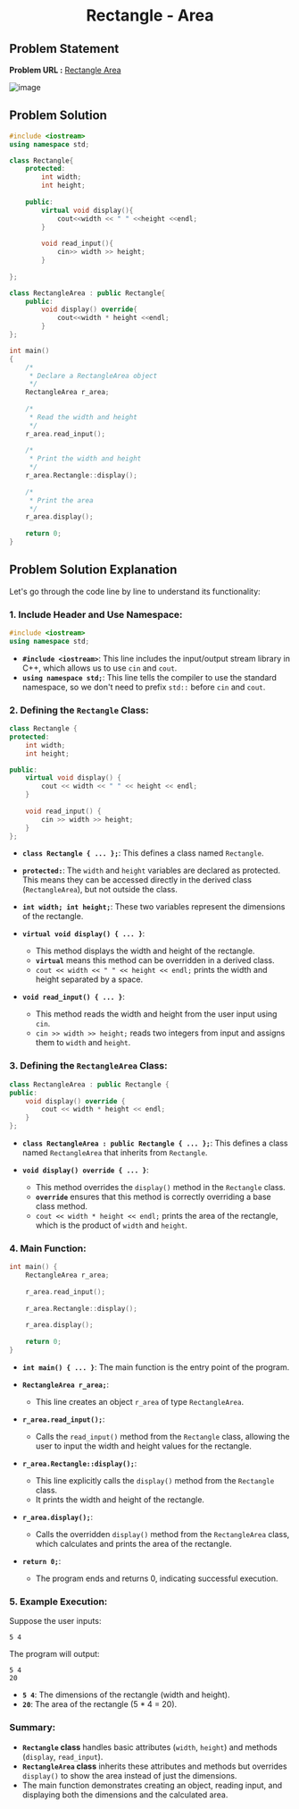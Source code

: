 <h1 align='center'>Rectangle - Area</h1>

## Problem Statement

**Problem URL :** [Rectangle Area](https://www.hackerrank.com/challenges/rectangle-area/problem?isFullScreen=true)

![image](https://github.com/user-attachments/assets/5f632b9b-ea43-490a-b6e0-27c54978c3a3)


## Problem Solution
```cpp
#include <iostream>
using namespace std;

class Rectangle{
    protected:
        int width;
        int height;
    
    public:
        virtual void display(){
            cout<<width << " " <<height <<endl;
        }
        
        void read_input(){
            cin>> width >> height;
        }
    
};

class RectangleArea : public Rectangle{
    public:
        void display() override{
            cout<<width * height <<endl;
        }
};

int main()
{
    /*
     * Declare a RectangleArea object
     */
    RectangleArea r_area;
    
    /*
     * Read the width and height
     */
    r_area.read_input();
    
    /*
     * Print the width and height
     */
    r_area.Rectangle::display();
    
    /*
     * Print the area
     */
    r_area.display();
    
    return 0;
}
```

## Problem Solution Explanation
Let's go through the code line by line to understand its functionality:

### 1. **Include Header and Use Namespace:**
```cpp
#include <iostream>
using namespace std;
```
- **`#include <iostream>`**: This line includes the input/output stream library in C++, which allows us to use `cin` and `cout`.
- **`using namespace std;`**: This line tells the compiler to use the standard namespace, so we don't need to prefix `std::` before `cin` and `cout`.

### 2. **Defining the `Rectangle` Class:**
```cpp
class Rectangle {
protected:
    int width;
    int height;

public:
    virtual void display() {
        cout << width << " " << height << endl;
    }
    
    void read_input() {
        cin >> width >> height;
    }
};
```
- **`class Rectangle { ... };`**: This defines a class named `Rectangle`.
- **`protected:`**: The `width` and `height` variables are declared as protected. This means they can be accessed directly in the derived class (`RectangleArea`), but not outside the class.
- **`int width; int height;`**: These two variables represent the dimensions of the rectangle.
  
- **`virtual void display() { ... }`**: 
  - This method displays the width and height of the rectangle. 
  - **`virtual`** means this method can be overridden in a derived class.
  - `cout << width << " " << height << endl;` prints the width and height separated by a space.

- **`void read_input() { ... }`**: 
  - This method reads the width and height from the user input using `cin`.
  - `cin >> width >> height;` reads two integers from input and assigns them to `width` and `height`.

### 3. **Defining the `RectangleArea` Class:**
```cpp
class RectangleArea : public Rectangle {
public:
    void display() override {
        cout << width * height << endl;
    }
};
```
- **`class RectangleArea : public Rectangle { ... };`**: This defines a class named `RectangleArea` that inherits from `Rectangle`.
  
- **`void display() override { ... }`**:
  - This method overrides the `display()` method in the `Rectangle` class.
  - **`override`** ensures that this method is correctly overriding a base class method.
  - `cout << width * height << endl;` prints the area of the rectangle, which is the product of `width` and `height`.

### 4. **Main Function:**
```cpp
int main() {
    RectangleArea r_area;
    
    r_area.read_input();
    
    r_area.Rectangle::display();
    
    r_area.display();
    
    return 0;
}
```
- **`int main() { ... }`**: The main function is the entry point of the program.
  
- **`RectangleArea r_area;`**: 
  - This line creates an object `r_area` of type `RectangleArea`.
  
- **`r_area.read_input();`**: 
  - Calls the `read_input()` method from the `Rectangle` class, allowing the user to input the width and height values for the rectangle.
  
- **`r_area.Rectangle::display();`**: 
  - This line explicitly calls the `display()` method from the `Rectangle` class. 
  - It prints the width and height of the rectangle.

- **`r_area.display();`**: 
  - Calls the overridden `display()` method from the `RectangleArea` class, which calculates and prints the area of the rectangle.
  
- **`return 0;`**: 
  - The program ends and returns 0, indicating successful execution.

### 5. **Example Execution:**

Suppose the user inputs:
```
5 4
```
The program will output:
```
5 4
20
```
- **`5 4`**: The dimensions of the rectangle (width and height).
- **`20`**: The area of the rectangle (5 * 4 = 20).

### Summary:
- **`Rectangle` class** handles basic attributes (`width`, `height`) and methods (`display`, `read_input`).
- **`RectangleArea` class** inherits these attributes and methods but overrides `display()` to show the area instead of just the dimensions.
- The main function demonstrates creating an object, reading input, and displaying both the dimensions and the calculated area.

